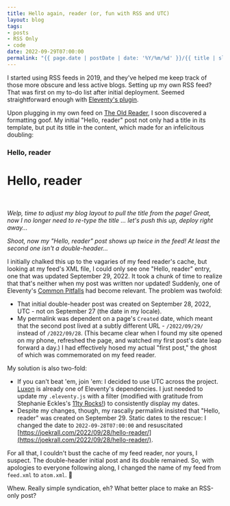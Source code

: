 ```yaml
---
title: Hello again, reader (or, fun with RSS and UTC)
layout: blog
tags: 
- posts
- RSS Only
- code
date: 2022-09-29T07:00:00
permalink: "{{ page.date | postDate | date: '%Y/%m/%d' }}/{{ title | slugify }}/"
---
```


I started using RSS feeds in 2019, and they've helped me keep track of those more obscure and less active blogs. Setting up my own RSS feed? That was first on my to-do list after initial deployment. Seemed straightforward enough with [Eleventy's plugin](https://www.11ty.dev/docs/plugins/rss/).

Upon plugging in my own feed on [The Old Reader](https://theoldreader.com/), I soon discovered a formatting goof. My initial "Hello, reader" post not only had a title in its template, but put its title in the content, which made for an infelicitous doubling:

### Hello, reader

# Hello, reader

<br>

_Welp, time to adjust my blog layout to pull the title from the page! Great, now I no longer need to re-type the title ... let's push this up, deploy right away..._

_Shoot, now my "Hello, reader" post shows up twice in the feed! At least the second one isn't a double-header..._

I initially chalked this up to the vagaries of my feed reader's cache, but looking at my feed's XML file, I could only see one "Hello, reader" entry, one that was updated September 29, 2022. It took a chunk of time to realize that that's neither when my post was written nor updated! Suddenly, one of Eleventy's [Common Pitfalls](https://www.11ty.dev/docs/dates/#dates-off-by-one-day) had become relevant. The problem was twofold: 

- That initial double-header post was created on September 28, 2022, UTC - not on September 27 (the date in my locale).
- My permalink was dependent on a page's `Created` date, which meant that the second post lived at a subtly different URL - `/2022/09/29/` instead of `/2022/09/28`. (This became clear when I found my site opened on my phone, refreshed the page, and watched my first post's date leap forward a day.) I had effectively hosed my actual "first post," the ghost of which was commemorated on my feed reader.

My solution is also two-fold: 

- If you can't beat 'em, join 'em: I decided to use UTC across the project. [Luxon](https://moment.github.io/luxon/#/) is already one of Eleventy's dependencies. I just needed to update my `.eleventy.js` with a filter (modified with gratitude from Stephanie Eckles's [11ty Rocks!](https://11ty.rocks/eleventyjs/dates/#postdate-filter)) to consistently display my dates.
- Despite my changes, though, my rascally permalink insisted that "Hello, reader" was created on September 29. Static dates to the rescue: I changed the date to `2022-09-28T07:00:00` and resuscitated [https://joekrall.com/2022/09/28/hello-reader/](https://joekrall.com/2022/09/28/hello-reader/).

For all that, I couldn't bust the cache of my feed reader, nor yours, I suspect. The double-header initial post and its double remained. So, with apologies to everyone following along, I changed the name of my feed from `feed.xml` to `atom.xml`. 😬

Whew. Really simple syndication, eh? What better place to make an RSS-only post? 
